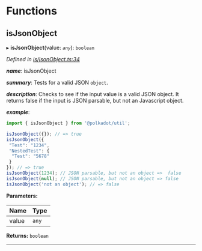 

# Functions

<a id="isjsonobject"></a>

##  isJsonObject

▸ **isJsonObject**(value: *`any`*): `boolean`

*Defined in [is/jsonObject.ts:34](https://github.com/polkadot-js/common/blob/1ac6c26/packages/util/src/is/jsonObject.ts#L34)*

*__name__*: isJsonObject

*__summary__*: Tests for a valid JSON `object`.

*__description__*: Checks to see if the input value is a valid JSON object. It returns false if the input is JSON parsable, but not an Javascript object.

*__example__*:   

```javascript
import { isJsonObject } from '@polkadot/util';

isJsonObject({}); // => true
isJsonObject({
 "Test": "1234",
 "NestedTest": {
  "Test": "5678"
 }
}); // => true
isJsonObject(1234); // JSON parsable, but not an object =>  false
isJsonObject(null); // JSON parsable, but not an object => false
isJsonObject('not an object'); // => false
```

**Parameters:**

| Name | Type |
| ------ | ------ |
| value | `any` |

**Returns:** `boolean`

___

